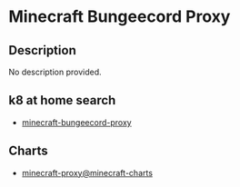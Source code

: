 # Minecraft Bungeecord Proxy

## Description

No description provided.

## k8 at home search

- [minecraft-bungeecord-proxy](https://nanne.dev/k8s-at-home-search/#/minecraft-bungeecord-proxy)

## Charts

- [minecraft-proxy@minecraft-charts](https://itzg.github.io/minecraft-server-charts/)
